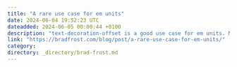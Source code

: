 ```yaml
---
title: "A rare use case for em units"
date: 2024-06-04 19:52:23 UTC
dateadded: 2024-06-05 00:00:44 +0100
description: "text-decoration-offset is a good use case for em units. Most of the time we favor rems over ems, but in this case we want the text underline offset to proportionally scale with the `font-size` property. Here’s a quick demo: See […]"
link: "https://bradfrost.com/blog/post/a-rare-use-case-for-em-units/"
category:
directory: _directory/brad-frost.md
---
```

